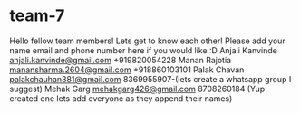# team-7
Hello fellow team members!
Lets get to know each other!
Please add your name email and phone number here if you would like :D
Anjali Kanvinde anjali.kanvinde@gmail.com +919820054228
Manan Rajotia manansharma.2604@gmail.com +918860103101
Palak Chavan palakchauhan381@gmail.com 8369955907-(lets create a whatsapp group I suggest) 
Mehak Garg mehakgarg426@gmail.com 8708260184
(Yup created one lets add everyone as they append their names)
